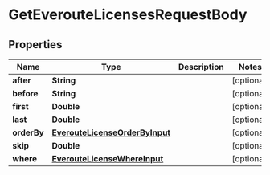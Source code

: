 

# GetEverouteLicensesRequestBody


## Properties

Name | Type | Description | Notes
------------ | ------------- | ------------- | -------------
**after** | **String** |  |  [optional]
**before** | **String** |  |  [optional]
**first** | **Double** |  |  [optional]
**last** | **Double** |  |  [optional]
**orderBy** | [**EverouteLicenseOrderByInput**](EverouteLicenseOrderByInput.md) |  |  [optional]
**skip** | **Double** |  |  [optional]
**where** | [**EverouteLicenseWhereInput**](EverouteLicenseWhereInput.md) |  |  [optional]



